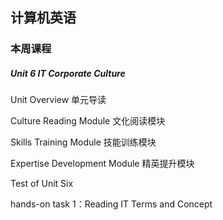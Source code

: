 ## 计算机英语

### 本周课程


##### Unit 6 IT Corporate Culture

Unit Overview 单元导读

Culture Reading Module 文化阅读模块

Skills Training Module 技能训练模块

Expertise Development Module 精英提升模块

Test of Unit Six

hands-on task 1：Reading IT Terms and Concept



